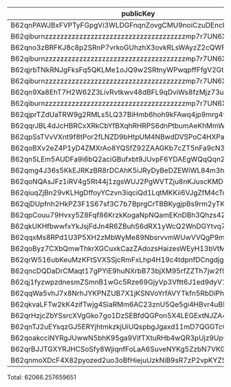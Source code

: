 | publicKey                                               | amount         | fee       | amountMina      | feeMina |
|---------------------------------------------------------|----------------|-----------|-----------------|---------|
| B62qnPAWJBxFVPTyFGpgVi3WLDGFnqnZovgCMU9noiCzuDEnckH18ZA | 22913832275518 | 100000000 | 22913.832275518 | 0.1     |
| B62qiburnzzzzzzzzzzzzzzzzzzzzzzzzzzzzzzzzzzzzzmp7r7UN6X | 22913832275518 | 100000000 | 22913.832275518 | 0.1     |
| B62qno3zBRFKJ8c8p2SRnP7vrkoGUhzhX3ovkRLsWAyzZ2cQWRovcdr | 2950549527763  | 100000000 | 2950.549527763  | 0.1     |
| B62qiburnzzzzzzzzzzzzzzzzzzzzzzzzzzzzzzzzzzzzzmp7r7UN6X | 2950549527762  | 100000000 | 2950.549527762  | 0.1     |
| B62qjrbTNkRNJgFksFq5QKLMe1oJQ9w2SRtnyWPwqpffFfgV2GtubWF | 2431820980845  | 100000000 | 2431.820980845  | 0.1     |
| B62qiburnzzzzzzzzzzzzzzzzzzzzzzzzzzzzzzzzzzzzzmp7r7UN6X | 2431820980845  | 100000000 | 2431.820980845  | 0.1     |
| B62qn9Xa8EhT7H2W62Z3LivRvtkwv48dBFL9qDviWs8fzMjz73upbmW | 1076948982900  | 100000000 | 1076.9489829    | 0.1     |
| B62qiburnzzzzzzzzzzzzzzzzzzzzzzzzzzzzzzzzzzzzzmp7r7UN6X | 1076948982900  | 100000000 | 1076.9489829    | 0.1     |
| B62qjprTZdUaTRW9g2RMLs5LQ37BiHmb6hoh9kFAwq4jp9mrg4fLJvK | 986968932381   | 100000000 | 986.968932381   | 0.1     |
| B62qqrJBL4dJcHBRCxXRkCbYfBXqhRHRPS6dnPtbumAeKhMmWzQ3c4b | 986968924077   | 100000000 | 986.968924077   | 0.1     |
| B62qpSsTVvVXnt9f8tPor2fLNZD9bHtpUM4NBwdDVSPoC4HXPaHREyQ | 315349229150   | 100000000 | 315.34922915    | 0.1     |
| B62qoBXv2eZ4P1yD4ZMXrAo8YQSfZ92ZAAGKb7cZT5nFa9cN33YD2ff | 595006831806   | 100000000 | 595.006831806   | 0.1     |
| B62qn5LEm5AUDFa9i6bQ2aciGBufxbt9JUvpF6YDAEgWQqQqn2MSnr7 | 167149142025   | 100000000 | 167.149142025   | 0.1     |
| B62qmg4J36s5KkEJRKzBR8rDCAhK5iJRyDyBeDZEWiWL84m3hGHwY1o | 126857406368   | 100000000 | 126.857406368   | 0.1     |
| B62qoNQAsJFz1iRV4g5Rt44j1zgsWUJ2PgWVTZju8nKJuscKMDsJbNw | 82227540767    | 100000000 | 82.227540767    | 0.1     |
| B62qiuqZjBn29vKLHgDffoyYCzvn3iqciQd1LqtMKKii6VJgZfM4cTm | 19232192628    | 100000000 | 19.232192628    | 0.1     |
| B62qjDUpfnh2HkPZ3F1S67sf3C7b7BprgCrTBBKygjpBs9rm2yTK6fb | 15604612990    | 100000000 | 15.60461299     | 0.1     |
| B62qpCouu79Hvxy5Z8Fqf86KrzkKogaNpNQamEKnDBh3Qhzs42ZAZVE | 7570798001     | 100000000 | 7.570798001     | 0.1     |
| B62qkUKHfbwwfxYkJsjFdJn4R6ZBuhS6dRX1yWcQ2WnDGYtvq74jE4Y | 7176097218     | 100000000 | 7.176097218     | 0.1     |
| B62qqxMs8RPd1U3P5XH2zMbWyMe89NbsrvvmWUwVVQgP9mNwZFVAGAx | 3006247533     | 100000000 | 3.006247533     | 0.1     |
| B62qoByz7CXbQmwThkrXGCuxkCazZAdozsHaizesWEyH13bVtMrgBcE | 1338285730     | 100000000 | 1.33828573      | 0.1     |
| B62qrW516ubKeuMzKFtSVXSSjcRmFxLhp4H19c4tdpnfDCngdjgJpZG | 1063990031     | 100000000 | 1.063990031     | 0.1     |
| B62qncDQDaDrCMaqt17gPYiE9huNXrbB73bjXM95rfZZTh7jw2f9EvR | 749172931      | 100000000 | 0.749172931     | 0.1     |
| B62qj1fyzwpzdnesmZSmnB1wGc5Rze69GjyVp3Vftt6J1ed9dyV1BT9 | 241555716      | 100000000 | 0.241555716     | 0.1     |
| B62qqWa5vhJ7x8NrhJYKPNZUB7X1jKSNVoYrfAVYTkfn5RbDiPhxEiz | 178753696      | 100000000 | 0.178753696     | 0.1     |
| B62qkvaLFTw2kK4zifTwjg4SiaRMm6AC23znU5Qe5gi4HBvr4uBLEQu | 80129083       | 100000000 | 0.080129083     | 0.1     |
| B62qrHzjcZbYSsrcXVgGko7go1DzSEBfdQGPon5X4LEGExtNJZA4ECj | 34468678       | 100000000 | 0.034468678     | 0.1     |
| B62qnTJ2uEYsqzGJ5ERYjhtmkzkjUiUQspbgJgaxd11mD7QGGTcCrNU | 27956190       | 100000000 | 0.02795619      | 0.1     |
| B62qoakcciNYRgJUwwN5bhK95ga9VifTXtuRHb4wQR3pUjz9UpQmZx3 | 20142798       | 100000000 | 0.020142798     | 0.1     |
| B62qrBJJTGXYRJHCSoSfy8WjiqnfFoLaA6SuveNYKg5ZzbN7VKGidbt | 1335851        | 100000000 | 0.001335851     | 0.1     |
| B62qnmoXDcF4X82pyozed2uo3oBfHiejuUzkNiB9sR7zP2vpKYZSrKf | 379952         | 100000000 | 0.000379952     | 0.1     |


Total: 62066.257659651
